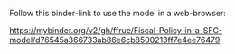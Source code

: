 Follow this binder-link to use the model in a web-browser:

https://mybinder.org/v2/gh/ffrue/Fiscal-Policy-in-a-SFC-model/d76545a366733ab86e6cb8500213ff7e4ee76479

